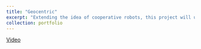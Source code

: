 ```yaml
---
title: "Geocentric"
excerpt: "Extending the idea of cooperative robots, this project will utilize robot cars to create a simulation of the movements of a planet and its satellite, like the Earth and the Moon. We will have a robot car representing the Earth, and another robot car representing the Moon. We can also describe this project as controlling robot car A using BLE, and having robot car B rotating around A from detecting A’s movements using sensors.<br/><img src='/images/poster.png'>"
collection: portfolio
---
```


[Video](http://nianlongl.com/publication/chi2020-vrpen/chi20c-sub7836-cam-i19.mp4)
